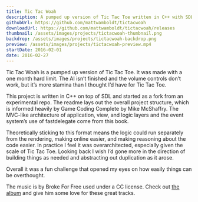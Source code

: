 ```yaml
---
title: Tic Tac Woah
description: A pumped up version of Tic Tac Toe written in C++ with SDL. It was made with a one month hard limit. Based on Game Coding Complete.
githubUrl: https://github.com/mattwamboldt/tictacwoah
downloadUrl: https://github.com/mattwamboldt/tictacwoah/releases
thumbnail: /assets/images/projects/tictacwoah-thumbnail.png
backdrop: /assets/images/projects/tictacwoah-backdrop.png
preview: /assets/images/projects/tictacwoah-preview.mp4
startDate: 2016-02-01
date: 2016-02-27
---
```

Tic Tac Woah is a pumped up version of Tic Tac Toe. It was made with a one month hard limit. The AI isn’t finished and the volume controls don’t work, but it’s more stamina than I thought I’d have for Tic Tac Toe.

This project is written in C++ on top of SDL and started as a fork from an experimental repo. The readme lays out the overall project structure, which is informed heavily by Game Coding Complete by Mike McShaffry. The MVC-like architecture of application, view, and logic layers and the event system’s use of fastdelegate come from this book.

Theoretically sticking to this format means the logic could run separately from the rendering, making online easier, and making reasoning about the code easier. In practice I feel it was overarchitected, especially given the scale of Tic Tac Toe. Looking back I wish I’d gone more in the direction of building things as needed and abstracting out duplication as it arose.

Overall it was a fun challenge that opened my eyes on how easily things can be overthought.

The music is by Broke For Free used under a CC license. Check out [the album](https://brokeforfree.bandcamp.com/album/slam-funk) and give him some love for these great tracks.